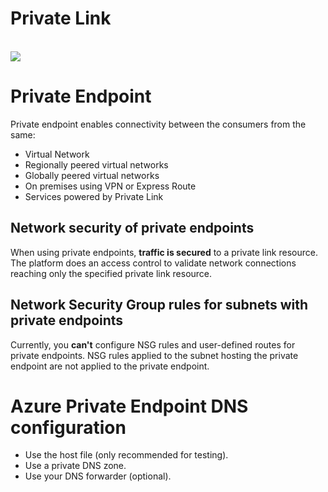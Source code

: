 # Private Link
<br><img src="https://docs.microsoft.com/en-us/azure/private-link/media/private-link-service-overview/consumer-provider-endpoint.png">

# Private Endpoint
Private endpoint enables connectivity between the consumers from the same:
- Virtual Network
- Regionally peered virtual networks
- Globally peered virtual networks
- On premises using VPN or Express Route
- Services powered by Private Link

## Network security of private endpoints
When using private endpoints, **traffic is secured** to a private link resource. The platform does an access control to validate network connections reaching only the specified private link resource.

## Network Security Group rules for subnets with private endpoints
Currently, you **can't** configure NSG rules and user-defined routes for private endpoints. NSG rules applied to the subnet hosting the private endpoint are not applied to the private endpoint.

# Azure Private Endpoint DNS configuration
- Use the host file (only recommended for testing).
- Use a private DNS zone.
- Use your DNS forwarder (optional).